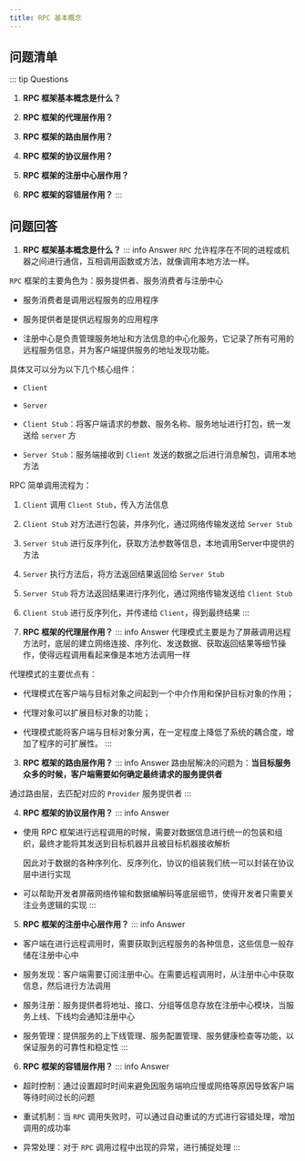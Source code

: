 ```yaml
---
title: RPC 基本概念
---
```


## 问题清单

::: tip Questions
1.   **RPC 框架基本概念是什么？**

2.   **RPC 框架的代理层作用？**

3.   **RPC 框架的路由层作用？**

4.   **RPC 框架的协议层作用？**

5.   **RPC 框架的注册中心层作用？**

6.   **RPC 框架的容错层作用？**
::: 

## 问题回答

1.   **RPC 框架基本概念是什么？**
::: info Answer
  `RPC` 允许程序在不同的进程或机器之间进行通信，互相调用函数或方法，就像调用本地方法一样。

  `RPC` 框架的主要角色为：服务提供者、服务消费者与注册中心

  -   服务消费者是调用远程服务的应用程序

  -   服务提供者是提供远程服务的应用程序
  
  -   注册中心是负责管理服务地址和方法信息的中心化服务，它记录了所有可用的远程服务信息，并为客户端提供服务的地址发现功能。

  具体又可以分为以下几个核心组件：

  -   `Client`

  -   `Server`

  -   `Client Stub`：将客户端请求的参数、服务名称、服务地址进行打包，统一发送给 `server` 方

  -   `Server Stub`：服务端接收到 `Client` 发送的数据之后进行消息解包，调用本地方法

  RPC 简单调用流程为：

  1.   `Client` 调用 `Client Stub`，传入方法信息

  2.   `Client Stub` 对方法进行包装，并序列化，通过网络传输发送给 `Server Stub`

  3.   `Server Stub` 进行反序列化，获取方法参数等信息，本地调用Server中提供的方法

  4.   `Server` 执行方法后，将方法返回结果返回给 `Server Stub`

  5.   `Server Stub` 将方法返回结果进行序列化，通过网络传输发送给 `Client Stub`

  6.   `Client Stub` 进行反序列化，并传递给 `Client`，得到最终结果
:::

2.   **RPC 框架的代理层作用？**
::: info Answer
  代理模式主要是为了屏蔽调用远程方法时，底层的建立网络连接、序列化、发送数据、获取返回结果等细节操作，使得远程调用看起来像是本地方法调用一样

  代理模式的主要优点有：

  -   代理模式在客户端与目标对象之间起到一个中介作用和保护目标对象的作用；

  -   代理对象可以扩展目标对象的功能；

  -   代理模式能将客户端与目标对象分离，在一定程度上降低了系统的耦合度，增加了程序的可扩展性。
:::

3.   **RPC 框架的路由层作用？**
::: info Answer
  路由层解决的问题为：**当目标服务众多的时候，客户端需要如何确定最终请求的服务提供者**

  通过路由层，去匹配对应的 `Provider` 服务提供者
:::

4.   **RPC 框架的协议层作用？**
::: info Answer
  -   使用 RPC 框架进行远程调用的时候，需要对数据信息进行统一的包装和组织，最终才能将其发送到目标机器并且被目标机器接收解析

      因此对于数据的各种序列化、反序列化，协议的组装我们统一可以封装在协议层中进行实现

  -   可以帮助开发者屏蔽网络传输和数据编解码等底层细节，使得开发者只需要关注业务逻辑的实现
:::

5.   **RPC 框架的注册中心层作用？**
::: info Answer
  -   客户端在进行远程调用时，需要获取到远程服务的各种信息，这些信息一般存储在注册中心中

  -   服务发现：客户端需要订阅注册中心。在需要远程调用时，从注册中心中获取信息，然后进行方法调用

  -   服务注册：服务提供者将地址、接口、分组等信息存放在注册中心模块，当服务上线、下线均会通知注册中心

  -   服务管理：提供服务的上下线管理、服务配置管理、服务健康检查等功能，以保证服务的可靠性和稳定性
:::

6.   **RPC 框架的容错层作用？**
::: info Answer
  -   超时控制：通过设置超时时间来避免因服务端响应慢或网络等原因导致客户端等待时间过长的问题

  -   重试机制：当 `RPC` 调用失败时，可以通过自动重试的方式进行容错处理，增加调用的成功率
  
  -   异常处理：对于 `RPC` 调用过程中出现的异常，进行捕捉处理
:::
